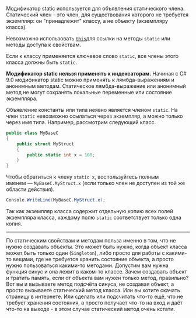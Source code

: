 Модификатор static используется для объявления статического члена.
Статический член - это член, для существования которого не требуется экземпляр: он "принадлежит" классу, а не объекту (экземпляру класса).

Невозможно использовать [`this`](https://learn.microsoft.com/ru-ru/dotnet/csharp/language-reference/keywords/this)для ссылки на методы `static` или методы доступа к свойствам.

Если к классу применяется ключевое слово `static`, все члены этого класса должны быть `static`.

**Модификатор static нельзя применять к индексаторам.**
Начиная с C# 9.0 модификатор static можно применять к лямбда-выражениям и анонимным методам. Статическое лямбда-выражение или анонимный метод не могут сохранять локальные переменные или состояние экземпляра.

Объявление константы или типа неявно является членом `static`. На член `static` невозможно ссылаться через экземпляр, а можно только через имя типа. Например, рассмотрим следующий класс.

```C#
public class MyBaseC
{
    public struct MyStruct
    {
        public static int x = 100;
    }
}
```

Чтобы обратиться к члену `static x`, воспользуйтесь полным именем — `MyBaseC.MyStruct.x` (если только член не доступен из той же области действия).

```C#
Console.WriteLine(MyBaseC.MyStruct.x);
```

Так как экземпляр класса содержит отдельную копию всех полей экземпляра класса, каждому полю `static` соответствует только одна копия.

----------------
По статическим свойствам и методам польза именно в том, что не нужно создавать объекты. Это может быть нужно, когда объект класса может быть только один (`Singleton`), либо просто для работы с какими-то вещами, где не требуется хранить состояние объекта, а просто нужно пользоваться какими-то методами. Допустим вам нужна функция синус и она лежит в каком-то классе. Зачем создавать объект и тратить память, если от объекта вам нужен только метод, правильно? Вот вы и вызываете метод подсчёта синуса, не создавая объект, а просто вызываете статический метод класса. Или вы хотите скачать страницу в интернете. Или сделать или подсчитать что-то ещё, что не требует хранения состояния, а просто получает что-то на вход и даёт что-то на выходе - в этом случае статический метод очень кстати.